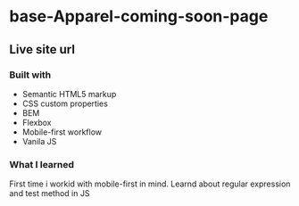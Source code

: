 # base-Apparel-coming-soon-page


## Live site url

### Built with

- Semantic HTML5 markup
- CSS custom properties
- BEM
- Flexbox
- Mobile-first workflow
- Vanila JS

### What I learned

First time i workid with mobile-first in mind. Learnd about regular expression and test method in JS
